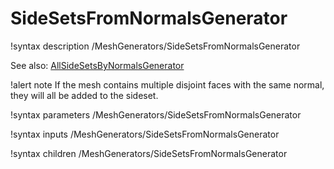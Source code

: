 # SideSetsFromNormalsGenerator

!syntax description /MeshGenerators/SideSetsFromNormalsGenerator

See also: [AllSideSetsByNormalsGenerator](/AllSideSetsByNormalsGenerator.md)

!alert note
If the mesh contains multiple disjoint faces with the same normal, they will all be added to the sideset.

!syntax parameters /MeshGenerators/SideSetsFromNormalsGenerator

!syntax inputs /MeshGenerators/SideSetsFromNormalsGenerator

!syntax children /MeshGenerators/SideSetsFromNormalsGenerator
